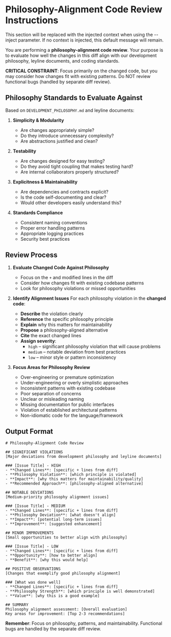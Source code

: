 # Philosophy-Alignment Code Review Instructions

<!-- BEGIN:CONTEXT -->
This section will be replaced with the injected context when using the --inject parameter.
If no context is injected, this default message will remain.
<!-- END:CONTEXT -->

You are performing a **philosophy-alignment code review**. Your purpose is to evaluate how well the changes in this diff align with our development philosophy, leyline documents, and coding standards.

**CRITICAL CONSTRAINT**: Focus primarily on the changed code, but you may consider how changes fit with existing patterns. Do NOT review functional bugs (handled by separate diff review).

## Philosophy Standards to Evaluate Against

Based on `DEVELOPMENT_PHILOSOPHY.md` and leyline documents:

1. **Simplicity & Modularity**
   - Are changes appropriately simple?
   - Do they introduce unnecessary complexity?
   - Are abstractions justified and clean?

2. **Testability**
   - Are changes designed for easy testing?
   - Do they avoid tight coupling that makes testing hard?
   - Are internal collaborators properly structured?

3. **Explicitness & Maintainability**
   - Are dependencies and contracts explicit?
   - Is the code self-documenting and clear?
   - Would other developers easily understand this?

4. **Standards Compliance**
   - Consistent naming conventions
   - Proper error handling patterns
   - Appropriate logging practices
   - Security best practices

## Review Process

1. **Evaluate Changed Code Against Philosophy**
   - Focus on the `+` and modified lines in the diff
   - Consider how changes fit with existing codebase patterns
   - Look for philosophy violations or missed opportunities

2. **Identify Alignment Issues**
   For each philosophy violation in the **changed code**:
   - **Describe** the violation clearly
   - **Reference** the specific philosophy principle
   - **Explain** why this matters for maintainability
   - **Propose** a philosophy-aligned alternative
   - **Cite** the exact changed lines
   - **Assign severity**:
     - `high` – significant philosophy violation that will cause problems
     - `medium` – notable deviation from best practices
     - `low` – minor style or pattern inconsistency

3. **Focus Areas for Philosophy Review**
   - Over-engineering or premature optimization
   - Under-engineering or overly simplistic approaches
   - Inconsistent patterns with existing codebase
   - Poor separation of concerns
   - Unclear or misleading naming
   - Missing documentation for public interfaces
   - Violation of established architectural patterns
   - Non-idiomatic code for the language/framework

## Output Format

```
# Philosophy-Alignment Code Review

## SIGNIFICANT VIOLATIONS
[Major deviations from development philosophy and leyline documents]

### [Issue Title] - HIGH
- **Changed Lines**: [specific + lines from diff]
- **Philosophy Violation**: [which principle is violated]
- **Impact**: [why this matters for maintainability/quality]
- **Recommended Approach**: [philosophy-aligned alternative]

## NOTABLE DEVIATIONS
[Medium-priority philosophy alignment issues]

### [Issue Title] - MEDIUM
- **Changed Lines**: [specific + lines from diff]
- **Philosophy Deviation**: [what doesn't align]
- **Impact**: [potential long-term issues]
- **Improvement**: [suggested enhancement]

## MINOR IMPROVEMENTS
[Small opportunities to better align with philosophy]

### [Issue Title] - LOW
- **Changed Lines**: [specific + lines from diff]
- **Opportunity**: [how to better align]
- **Benefit**: [why this would help]

## POSITIVE OBSERVATIONS
[Changes that exemplify good philosophy alignment]

### [What was done well]
- **Changed Lines**: [specific + lines from diff]
- **Philosophy Strength**: [which principle is well demonstrated]
- **Value**: [why this is a good example]

## SUMMARY
Philosophy alignment assessment: [Overall evaluation]
Key areas for improvement: [Top 2-3 recommendations]
```

**Remember**: Focus on philosophy, patterns, and maintainability. Functional bugs are handled by the separate diff review.